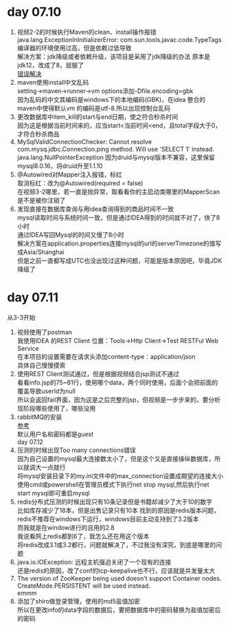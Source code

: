 # day 07.10
1. 视频2-2的时候执行Maven的clean、install操作报错  
    java.lang.ExceptionInInitializerError: com.sun.tools.javac.code.TypeTags  
    编译器的环境使用过高，但是依赖过低导致  
    解决方案：jdk降级或者依赖升级，该项目是采用了jdk降级的办法 
    原本是jdk12，改成了8，屈服了   
    [错误解决](https://blog.csdn.net/liubenlong007/article/details/86139598)  
2. maven使用install中文乱码  
    setting->maven->runner->vm options添加-Dfile.encoding=gbk  
    因为乱码的中文其编码是windows下的本地编码(GBK)，在idea 整合的 maven中使得默认vm 的编码是utf-8.所以出现控制台乱码  
3. 更改数据库中item_kill的start与end日期，使之符合秒杀时间  
    因为这是根据当前时间来的，应当start<当前时间<end，且total字段大于0，才符合秒杀商品
4. MySqlValidConnectionChecker: Cannot resolve com.mysq.jdbc.Connection.ping method.  Will use 'SELECT 1' instead.
   java.lang.NullPointerException
   因为druid与mysql版本不兼容，这里保留mysql8.0.16，将druid升至1.1.10  
5. @Autowired对Mapper注入报错，标红  
    取消标红：改为@Autowired(required = false)  
    在视频3-2哪里，若一直是抛异常，取看看你的主启动类哪里的MapperScan是不是被你注销了  
6. 发现直接在数据库查询与用idea查询得到的商品时间不一致  
    mysql读取时间与系统时间一致，但是通过IDEA得到的时间就不对了，快了8小时  
    通过IDEA写回Mysql的时间又慢了8小时  
    解决方案在application.properties连接mysql的url的serverTimezone的值写成Asia/Shanghai  
    但是之前一直都写成UTC也没出现过这种问题，可能是版本原因吧，毕竟JDK降级了  
# day 07.11 
从3-3开始   
1. 视频使用了postman  
    我使用IDEA 的REST Client
    位置：Tools->Http Client->Test RESTFul Web Service  
    在本项目的设置需要在请求头添加content-type：application/json  
    具体自己慢慢摸索
2. 使用REST Client测试通过，但是根据视频结合jsp测试不通过  
    看看info.jsp的75~81行，使用哪个data，两个同时使用，后面个会把前面的覆盖导致userId为null  
    所以会返回fail界面，因为这是之后完整的jsp，但视频是一步步来的，要分析现阶段哪些使用了，哪些没用
3. rabbitMQ的安装  
    [参考](https://www.jianshu.com/p/c7726ba4b046)  
    默认用户名和密码都是guest  
day 07.12
1. 压测的时候出现Too many connections错误  
   因为自己设置的mysql最大连接数太小了，但是这个又是直接操纵数据库，所以就调大一点就行  
   将mysql安装目录下的my.ini文件中的max_connection设置成期望的连接大小  
   使用cmd或powershell在管理员模式下执行net stop mysql,然后执行net start mysql即可重启mysql
2. redis分布式压测的时候出现只有10条记录但是书籍却减少了大于10的数字  
    比如库存减少了18本，但是出售记录只有10本
    找到的原因是redis版本问题，redis不推荐在windows下运行，windows目前主动支持到了3.2版本  
    而我就是在window进行的且用的2.8  
    我说看网上redis都到6了，我怎么还在用这个版本  
    将redis改成3.1或3.2都行，问题就解决了，不过我没有深究，到底是哪里的问题  
3. java.io.IOException: 远程主机强迫关闭了一个现有的连接  
    还是redis的原因，改了conf的tcp-keepalive也不行，应该就是并发量太大  
4. The version of ZooKeeper being used doesn't support Container nodes. CreateMode.PERSISTENT will be used instead.  
    emmm
5. 添加了shiro做登录管理，使用的md5盐值加密  
    所以在更改info的data字段的数据后，要把数据库中的密码替换为盐值加密后的密码  
    
